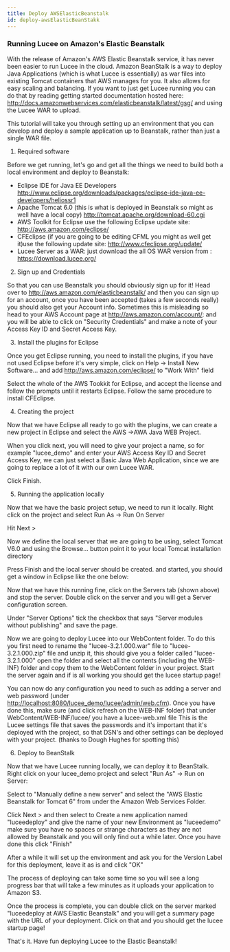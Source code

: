 ```yaml
---
title: Deploy AWSElasticBeanstalk
id: deploy-awsElasticBeanStakk
---
```


### Running Lucee on Amazon's Elastic Beanstalk ###

With the release of Amazon's AWS Elastic Beanstalk service, it has never been easier to run Lucee in the cloud. Amazon BeanStalk is a way to deploy Java Applications (which is what Lucee is essentially) as war files into existing Tomcat containers that AWS manages for you. It also allows for easy scaling and balancing. If you want to just get Lucee running you can do that by reading getting started documentation hosted here: <http://docs.amazonwebservices.com/elasticbeanstalk/latest/gsg/> and using the Lucee WAR to upload.

This tutorial will take you through setting up an environment that you can develop and deploy a sample application up to Beanstalk, rather than just a single WAR file.

1) Required software

Before we get running, let's go and get all the things we need to build both a local environment and deploy to Beanstalk:

* Eclipse IDE for Java EE Developers <http://www.eclipse.org/downloads/packages/eclipse-ide-java-ee-developers/heliossr1>
* Apache Tomcat 6.0 (this is what is deployed in Beanstalk so might as well have a local copy) <http://tomcat.apache.org/download-60.cgi>
* AWS Toolkit for Eclipse use the following Eclipse update site: <http://aws.amazon.com/eclipse/>
* CFEclipse (if you are going to be editing CFML you might as well get it)use the following update site: <http://www.cfeclipse.org/update/>
* Lucee Server as a WAR: just download the all OS WAR version from : <https://download.lucee.org/>

2) Sign up and Credentials

So that you can use Beanstalk you should obviously sign up for it! Head over to <http://aws.amazon.com/elasticbeanstalk/> and then you can sign up for an account, once you have been accepted (takes a few seconds really) you should also get your Account info. Sometimes this is misleading so head to your AWS Account page at <http://aws.amazon.com/account/>: and you will be able to click on "Security Credentials" and make a note of your Access Key ID and Secret Access Key.

3) Install the plugins for Eclipse

Once you get Eclipse running, you need to install the plugins, if you have not used Eclipse before it's very simple, click on Help -> Install New Software... and add <http://aws.amazon.com/eclipse/> to "Work With" field

Select the whole of the AWS Tookkit for Eclipse, and accept the license and follow the prompts until it restarts Eclipse. Follow the same procedure to install CFEclipse.

4) Creating the project

Now that we have Eclipse all ready to go with the plugins, we can create a new project in Eclipse and select the AWS ->AWA Java WEB Project.

When you click next, you will need to give your project a name, so for example "lucee_demo" and enter your AWS Access Key ID and Secret Access Key, we can just select a Basic Java Web Application, since we are going to replace a lot of it with our own Lucee WAR.

Click Finish.

5) Running the application locally

Now that we have the basic project setup, we need to run it locally. Right click on the project and select Run As -> Run On Server

Hit Next >

Now we define the local server that we are going to be using, select Tomcat V6.0 and using the Browse... button point it to your local Tomcat installation directory

Press Finish and the local server should be created. and started, you should get a window in Eclipse like the one below:

Now that we have this running fine, click on the Servers tab (shown above) and stop the server. Double click on the server and you will get a Server configuration screen.

Under "Server Options" tick the checkbox that says "Server modules without publishing" and save the page.

Now we are going to deploy Lucee into our WebContent folder. To do this you first need to rename the "lucee-3.2.1.000.war" file to "lucee-3.2.1.000.zip" file and unzip it, this should give you a folder called "lucee-3.2.1.000" open the folder and select all the contents (including the WEB-INF) folder and copy them to the WebContent folder in your project.
Start the server again and if is all working you should get the lucee startup page!

You can now do any configuration you need to such as adding a server and web password (under <http://localhost:8080/lucee_demo/lucee/admin/web.cfm>). Once you have done this, make sure (and click refresh on the WEB-INF folder) that under WebContent/WEB-INF/lucee/ you have a lucee-web.xml file This is the Lucee settings file that saves the passwords and it's important that it's deployed with the project, so that DSN's and other settings can be deployed with your project. (thanks to Dough Hughes for spotting this)

6) Deploy to BeanStalk

Now that we have Lucee running locally, we can deploy it to BeanStalk. Right click on your lucee_demo project and select "Run As" -> Run on Server:

Select to "Manually define a new server" and select the "AWS Elastic Beanstalk for Tomcat 6" from under the Amazon Web Services Folder.

Click Next > and then select to Create a new application named "luceedeploy" and give the name of your new Environment as "luceedemo" make sure you have no spaces or strange characters as they are not allowed by Beanstalk and you will only find out a while later. Once you have done this click "Finish"

After a while it will set up the environment and ask you for the Version Label for this deployment, leave it as is and click "OK"

The process of deploying can take some time so you will see a long progress bar that will take a few minutes as it uploads your application to Amazon S3.

Once the process is complete, you can double click on the server marked "luceedeploy at AWS Elastic Beanstalk" and you will get a summary page with the URL of your deployment. Click on that and you should get the lucee startup page!

That's it. Have fun deploying Lucee to the Elastic Beanstalk!
